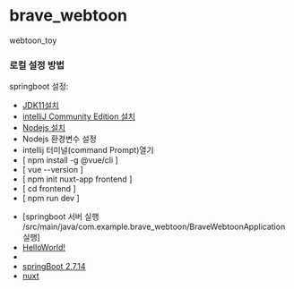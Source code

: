 # brave_webtoon
webtoon_toy

### 로컬 설정 방법

springboot 설정:

* [JDK11설치](https://docs.gradle.org)
* [intelliJ Community Edition 설치](https://www.jetbrains.com/ko-kr/idea/download/?section=windows)
* [Nodejs 설치](https://nodejs.org/ko/download)
* Nodejs 환경변수 설정
* intellij 터미널(command Prompt)열기
* [ npm install -g @vue/cli ]
* [ vue --version ]
* [ npm init nuxt-app frontend ]
* [ cd frontend ]
* [ npm run dev ]

[//]: # (* [ npm i @nuxtjs/axios ])
[//]: # (* [ npm i @nuxtjs/proxy ])

* [springboot 서버 실행 /src/main/java/com.example.brave_webtoon/BraveWebtoonApplication 실행]
* [ HelloWorld! ](http://localhost:9001/api/helloworld)
* 
* [springBoot 2.7.14](http://localhost:9001)
* [nuxt](http://localhost:3000)
